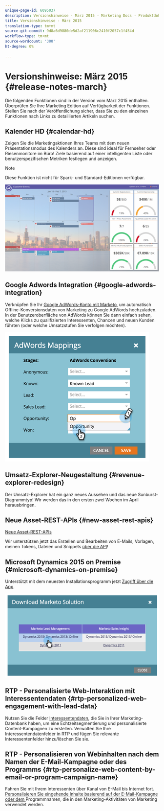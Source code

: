 ```yaml
---
unique-page-id: 6095037
description: Versionshinweise - März 2015 - Marketing Docs - Produktdokumentation
title: Versionshinweise - März 2015
translation-type: tm+mt
source-git-commit: 9d8a6d9880de5d2af211906c2410f2057c1f454d
workflow-type: tm+mt
source-wordcount: '300'
ht-degree: 0%

---
```



# Versionshinweise: März 2015 {#release-notes-march}

Die folgenden Funktionen sind in der Version vom März 2015 enthalten. Überprüfen Sie Ihre Marketing Edition auf Verfügbarkeit der Funktionen. Stellen Sie nach der Veröffentlichung sicher, dass Sie zu den einzelnen Funktionen nach Links zu detaillierten Artikeln suchen.

## Kalender HD {#calendar-hd}

Zeigen Sie die Marketingaktionen Ihres Teams mit dem neuen Präsentationsmodus des Kalenders an. Diese sind ideal für Fernseher oder Riesenmonitore im Büro! Ziele basierend auf einer intelligenten Liste oder benutzerspezifischen Metriken festlegen und anzeigen.

>[!NOTE]
>
>Diese Funktion ist nicht für Spark- und Standard-Editionen verfügbar.

![](assets/image2015-3-23-11-3a39-3a15.png)

## Google Adwords Integration {#google-adwords-integration}

Verknüpfen Sie Ihr [Google AdWords-Konto mit Marketo](/help/marketo/product-docs/administration/additional-integrations/add-google-adwords-as-a-launchpoint-service.md), um automatisch Offline-Konversionsdaten von Marketing zu Google AdWords hochzuladen. In der Benutzeroberfläche von AdWords können Sie dann einfach sehen, welche Klicks zu qualifizierten Interessenten, Chancen und neuen Kunden führten (oder welche Umsatzstufen Sie verfolgen möchten).

![](assets/image2015-3-23-11-3a50-3a55.png)

## Umsatz-Explorer-Neugestaltung {#revenue-explorer-redesign}

Der Umsatz-Explorer hat ein ganz neues Aussehen und das neue Sunburst-Diagrammtyp! Wir werden das in den ersten zwei Wochen im April herausbringen.

## Neue Asset-REST-APIs {#new-asset-rest-apis}

[Neue Asset-REST-APIs](https://developers.marketo.com/)

Wir unterstützen jetzt das Erstellen und Bearbeiten von E-Mails, Vorlagen, meinen Tokens, Dateien und Snippets [über die API](https://developers.marketo.com/documentation/asset-api)!

## Microsoft Dynamics 2015 on Premise {#microsoft-dynamics-on-premise}

Unterstützt mit dem neuesten Installationsprogramm jetzt [Zugriff über die App](/help/marketo/product-docs/crm-sync/microsoft-dynamics-sync/sync-setup/update-the-marketo-solution-for-microsoft-dynamics.md).

![](assets/image2015-3-23-11-3a47-3a16.png)

## RTP - Personalisierte Web-Interaktion mit Interessentendaten {#rtp-personalized-web-engagement-with-lead-data}

Nutzen Sie die Felder [Interessentendaten](/help/marketo/product-docs/web-personalization/using-web-segments/manage-person-data.md), die Sie in Ihrer Marketing-Datenbank haben, um eine Echtzeitsegmentierung und personalisierte Content-Kampagnen zu erstellen. Verwalten Sie Ihre Interessentendatenfelder in RTP und fügen Sie relevante Interessentenfelder hinzu/löschen Sie sie.

## RTP - Personalisieren von Webinhalten nach dem Namen der E-Mail-Kampagne oder des Programms {#rtp-personalize-web-content-by-email-or-program-campaign-name}

Fahren Sie mit Ihrem Interessenten über Kanal von E-Mail bis Internet fort. [Personalisieren Sie eingehende Inhalte basierend auf der E-Mail-Kampagne oder dem ](/help/marketo/product-docs/web-personalization/using-web-segments/web-segments.md) Programmnamen, die in den Marketing-Aktivitäten von Marketing verwendet werden.
